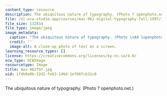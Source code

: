 ```yaml
---
content_type: resource
description: The ubiquitous nature of typography. (Photo ? openphoto.net.)
file: /ol-ocw-studio-app/courses/mas-962-digital-typography-fall-1997/1f4b0a0b32d2fe63146d1ef68fcb31c0_mas-962f97.jpg
file_size: 132814
file_type: image/jpeg
image_metadata:
  caption: "The ubiquitous nature of typography. (Photo \xA9 [openphoto.net](http://openphoto.net).)"
  credit: ''
  image-alt: A close-up photo of text on a screen.
learning_resource_types: []
license: https://creativecommons.org/licenses/by-nc-sa/4.0/
ocw_type: OCWImage
resourcetype: Image
title: mas-962f97.jpg
uid: 1f4b0a0b-32d2-fe63-146d-1ef68fcb31c0
---
```

The ubiquitous nature of typography. (Photo ? openphoto.net.)